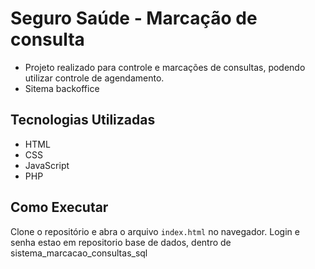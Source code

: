 # Seguro Saúde - Marcação de consulta

- Projeto realizado para controle e marcações de consultas, podendo utilizar controle de agendamento.
- Sitema backoffice
  

## Tecnologias Utilizadas

- HTML
- CSS
- JavaScript
- PHP

## Como Executar

Clone o repositório e abra o arquivo `index.html` no navegador.
Login e senha estao em repositorio base de dados, dentro de sistema_marcacao_consultas_sql
